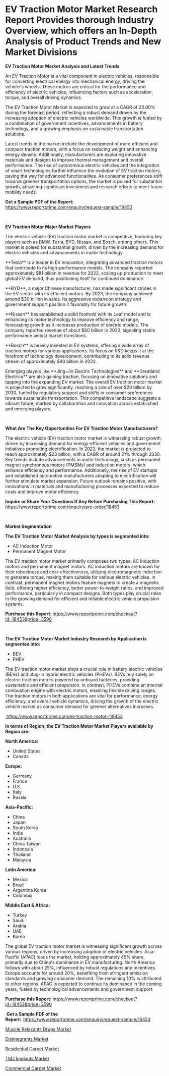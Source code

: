 <p><h1>EV Traction Motor Market Research Report Provides thorough Industry Overview, which offers an In-Depth Analysis of Product Trends and New Market Divisions</h1></p><p><strong>EV Traction Motor Market Analysis and Latest Trends</strong></p>
<p><p>An EV Traction Motor is a vital component in electric vehicles, responsible for converting electrical energy into mechanical energy, driving the vehicle's wheels. These motors are critical for the performance and efficiency of electric vehicles, influencing factors such as acceleration, torque, and overall driving dynamics.</p><p>The EV Traction Motor Market is expected to grow at a CAGR of 20.00% during the forecast period, reflecting a robust demand driven by the increasing adoption of electric vehicles worldwide. This growth is fueled by a combination of government incentives, advancements in battery technology, and a growing emphasis on sustainable transportation solutions. </p><p>Latest trends in the market include the development of more efficient and compact traction motors, with a focus on reducing weight and enhancing energy density. Additionally, manufacturers are exploring innovative materials and designs to improve thermal management and overall performance. The rise of autonomous electric vehicles and the integration of smart technologies further influence the evolution of EV traction motors, paving the way for advanced functionalities. As consumer preferences shift towards greener transportation options, the market is poised for substantial growth, attracting significant investment and research efforts to meet future mobility needs.</p></p>
<p><strong>Get a Sample PDF of the Report:&nbsp;</strong> <a href="https://www.reportprime.com/enquiry/request-sample/18453?utm_campaign=1087&utm_medium=2&utm_source=Github&utm_content=ia&utm_term=21112024&utm_id=ev-traction-motor">https://www.reportprime.com/enquiry/request-sample/18453</a></p>
<p>&nbsp;</p>
<p><strong>EV Traction Motor Major Market Players</strong></p>
<p><p>The electric vehicle (EV) traction motor market is competitive, featuring key players such as BMW, Tesla, BYD, Nissan, and Bosch, among others. This market is poised for substantial growth, driven by the increasing demand for electric vehicles and advancements in motor technology.</p><p>**Tesla** is a leader in EV innovation, integrating advanced traction motors that contribute to its high-performance models. The company reported approximately $81 billion in revenue for 2022, scaling up production to meet global EV demand, thus positioning itself for continued dominance.</p><p>**BYD**, a major Chinese manufacturer, has made significant strides in the EV sector with its efficient motors. By 2023, the company achieved around $30 billion in sales. Its aggressive expansion strategy and government support position it favorably for future growth.</p><p>**Nissan** has established a solid foothold with its Leaf model and is enhancing its motor technology to improve efficiency and range, forecasting growth as it increases production of electric models. The company reported revenue of about $60 billion in 2022, signaling stable performance amidst market transitions.</p><p>**Bosch** is heavily invested in EV systems, offering a wide array of traction motors for various applications. Its focus on R&D keeps it at the forefront of technology development, contributing to its solid revenue stream of approximately $90 billion in 2022.</p><p>Emerging players like **Jing-Jin Electric Technologies** and **Greatland Electrics** are also gaining traction, focusing on innovative solutions and tapping into the expanding EV market. The overall EV traction motor market is projected to grow significantly, reaching a size of over $20 billion by 2030, fueled by regulatory support and shifts in consumer preferences towards sustainable transportation. This competitive landscape suggests a vibrant future, marked by collaboration and innovation across established and emerging players.</p></p>
<p>&nbsp;</p>
<p><strong>What Are The Key Opportunities For EV Traction Motor Manufacturers?</strong></p>
<p><p>The electric vehicle (EV) traction motor market is witnessing robust growth, driven by increasing demand for energy-efficient vehicles and government initiatives promoting electrification. In 2023, the market is projected to reach approximately $23 billion, with a CAGR of around 21% through 2030. Key trends include advancements in motor technology, such as permanent magnet synchronous motors (PMSMs) and induction motors, which enhance efficiency and performance. Additionally, the rise of EV startups and established automotive manufacturers adapting to electrification will further stimulate market expansion. Future outlook remains positive, with innovations in materials and manufacturing processes expected to reduce costs and improve motor efficiency.</p></p>
<p><strong>Inquire or Share Your Questions If Any Before Purchasing This Report:</strong> <a href="https://www.reportprime.com/enquiry/pre-order/18453?utm_campaign=1087&utm_medium=2&utm_source=Github&utm_content=ia&utm_term=21112024&utm_id=ev-traction-motor">https://www.reportprime.com/enquiry/pre-order/18453</a></p>
<p>&nbsp;</p>
<p><strong>Market Segmentation</strong></p>
<p><strong>The EV Traction Motor Market Analysis by types is segmented into:</strong></p>
<p><ul><li>AC Induction Motor</li><li>Permanent Magnet Motor</li></ul></p>
<p><p>The EV traction motor market primarily comprises two types: AC induction motors and permanent magnet motors. AC induction motors are known for their robustness and cost-effectiveness, utilizing electromagnetic induction to generate torque, making them suitable for various electric vehicles. In contrast, permanent magnet motors feature magnets to create a magnetic field, offering higher efficiency, better power-to-weight ratios, and improved performance, particularly in compact designs. Both types play crucial roles in the growing demand for efficient and reliable electric vehicle propulsion systems.</p></p>
<p><strong>Purchase this Report:&nbsp;</strong><a href="https://www.reportprime.com/checkout?id=18453&price=3590&utm_campaign=1087&utm_medium=2&utm_source=Github&utm_content=ia&utm_term=21112024&utm_id=ev-traction-motor">https://www.reportprime.com/checkout?id=18453&price=3590</a></p>
<p>&nbsp;</p>
<p><strong>The EV Traction Motor Market Industry Research by Application is segmented into:</strong></p>
<p><ul><li>BEV</li><li>PHEV</li></ul></p>
<p><p>The EV traction motor market plays a crucial role in battery electric vehicles (BEVs) and plug-in hybrid electric vehicles (PHEVs). BEVs rely solely on electric traction motors powered by onboard batteries, providing sustainable and efficient propulsion. In contrast, PHEVs combine an internal combustion engine with electric motors, enabling flexible driving ranges. The traction motors in both applications are vital for performance, energy efficiency, and overall vehicle dynamics, driving the growth of the electric vehicle market as consumer demand for greener alternatives increases.</p></p>
<p><a href="https://www.reportprime.com/ev-traction-motor-r18453?utm_campaign=1087&utm_medium=2&utm_source=Github&utm_content=ia&utm_term=21112024&utm_id=ev-traction-motor">&nbsp;https://www.reportprime.com/ev-traction-motor-r18453</a></p>
<p><strong>In terms of Region, the EV Traction Motor Market Players available by Region are:</strong></p>
<p>
    <p> <strong> North America: </strong>
        <ul>
            <li>United States</li>
            <li>Canada</li>
        </ul>
        </p> 
    <p> <strong> Europe: </strong>
        <ul>
            <li>Germany</li>
            <li>France</li>
            <li>U.K.</li>
            <li>Italy</li>
            <li>Russia</li>
        </ul>
        </p> 
    <p> <strong> Asia-Pacific: </strong>
        <ul>
            <li>China</li>
            <li>Japan</li>
            <li>South Korea</li>
            <li>India</li>
            <li>Australia</li>
            <li>China Taiwan</li>
            <li>Indonesia</li>
            <li>Thailand</li>
            <li>Malaysia</li>
        </ul>
        </p> 
    <p> <strong> Latin America: </strong>
        <ul>
            <li>Mexico</li>
            <li>Brazil</li>
            <li>Argentina Korea</li>
            <li>Colombia</li>
        </ul>
        </p> 
    <p> <strong> Middle East & Africa: </strong>
        <ul>
            <li>Turkey</li>
            <li>Saudi</li>
            <li>Arabia</li>
            <li>UAE</li>
            <li>Korea</li>
        </ul>
    </p>
    </p>
<p><p>The global EV traction motor market is witnessing significant growth across various regions, driven by increasing adoption of electric vehicles. Asia-Pacific (APAC) leads the market, holding approximately 45% share, primarily due to China's dominance in EV manufacturing. North America follows with about 25%, influenced by robust regulations and incentives. Europe accounts for around 20%, benefiting from stringent emission standards and growing consumer demand. The remaining 10% is attributed to other regions. APAC is expected to continue its dominance in the coming years, fueled by technological advancements and government support.</p></p>
<p><strong>Purchase this Report: </strong><a href="https://www.reportprime.com/checkout?id=18453&price=3590&utm_campaign=1087&utm_medium=2&utm_source=Github&utm_content=ia&utm_term=21112024&utm_id=ev-traction-motor">https://www.reportprime.com/checkout?id=18453&price=3590</a></p>
<p>&nbsp;<strong>Get a Sample PDF of the Report:&nbsp;&nbsp;</strong><a href="https://www.reportprime.com/enquiry/request-sample/18453?utm_campaign=1087&utm_medium=2&utm_source=Github&utm_content=ia&utm_term=21112024&utm_id=ev-traction-motor">https://www.reportprime.com/enquiry/request-sample/18453</a></p>
<p><strong></strong></p>
<p><p><a href="https://issuu.com/reportprime-2/docs/muscle-relaxants-drugs-market-size-_fbd2145850be7e?utm_campaign=1087&utm_medium=2&utm_source=Github&utm_content=ia&utm_term=21112024&utm_id=ev-traction-motor">Muscle Relaxants Drugs Market</a></p><p><a href="https://issuu.com/reportprime-2/docs/disintegrants-market-size-2030.pptx_b5c14fc3239913?utm_campaign=1087&utm_medium=2&utm_source=Github&utm_content=ia&utm_term=21112024&utm_id=ev-traction-motor">Disintegrants Market</a></p><p><a href="https://www.linkedin.com/pulse/residential-carpet-industry-insights-report-analyzing-market-3lgac?utm_campaign=1087&utm_medium=2&utm_source=Github&utm_content=ia&utm_term=21112024&utm_id=ev-traction-motor">Residential Carpet Market</a></p><p><a href="https://www.linkedin.com/pulse/market-trends-growth-tmj-implants-industry-54-cagr-qciie?utm_campaign=1087&utm_medium=2&utm_source=Github&utm_content=ia&utm_term=21112024&utm_id=ev-traction-motor">TMJ Implants Market</a></p><p><a href="https://www.linkedin.com/pulse/commercial-carpet-market-dynamics-application-types-emerging-fjrtc?utm_campaign=1087&utm_medium=2&utm_source=Github&utm_content=ia&utm_term=21112024&utm_id=ev-traction-motor">Commercial Carpet Market</a></p></p>